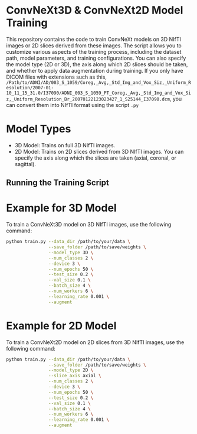# ConvNeXt3D & ConvNeXt2D Model Training

This repository contains the code to train ConvNeXt models on 3D NIfTI images or 2D slices derived from these images. The script allows you to customize various aspects of the training process, including the dataset path, model parameters, and training configurations. You can also specify the model type (2D or 3D), the axis along which 2D slices should be taken, and whether to apply data augmentation during training.
If you only have DICOM files with extensions such as this, `/Path/to/ADNI/AD/003_S_1059/Coreg,_Avg,_Std_Img_and_Vox_Siz,_Uniform_Resolution/2007-01-10_11_15_31.0/I37090/ADNI_003_S_1059_PT_Coreg,_Avg,_Std_Img_and_Vox_Siz,_Uniform_Resolution_Br_20070122123023427_1_S25144_I37090.dcm`, you can convert them into NIfTI format using the script `.py`

# Model Types

* 3D Model: Trains on full 3D NIfTI images.
* 2D Model: Trains on 2D slices derived from 3D NIfTI images. You can specify the axis along which the slices are taken (axial, coronal, or sagittal).

## Running the Training Script

# Example for 3D Model
To train a ConvNeXt3D model on 3D NIfTI images, use the following command:

```bash
python train.py --data_dir /path/to/your/data \
                --save_folder /path/to/save/weights \
                --model_type 3D \
                --num_classes 2 \
                --device 3 \
                --num_epochs 50 \
                --test_size 0.2 \
                --val_size 0.1 \
                --batch_size 4 \
                --num_workers 6 \
                --learning_rate 0.001 \
                --augment
```
# Example for 2D Model

To train a ConvNeXt2D model on 2D slices from 3D NIfTI images, use the following command:

```bash
python train.py --data_dir /path/to/your/data \
                --save_folder /path/to/save/weights \
                --model_type 2D \
                --slice_axis axial \
                --num_classes 2 \
                --device 3 \
                --num_epochs 50 \
                --test_size 0.2 \
                --val_size 0.1 \
                --batch_size 4 \
                --num_workers 6 \
                --learning_rate 0.001 \
                --augment
```
